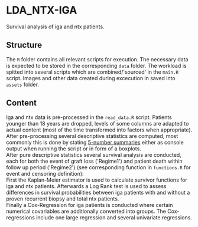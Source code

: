 # LDA_NTX-IGA
Survival analysis of iga and ntx patients.

## Structure
The `R` folder contains all relevant scripts for execution.
The necessary data is expected to be stored in the corresponding `data` folder.
The workload is spitted into several scripts which are combined/'sourced' in the `main.R` script.
Images and other data created during excecution in saved into `assets` folder.

## Content
Iga and ntx data is pre-processed in the `read_data.R` script. Patients younger than 18 years are dropped, levels of some columns are adapted to actual content (most of the time transformed into factors when appropriate).<br>
After pre-processing several descriptive statistics are computed, most commonly this is done by stating [5-number summaries](https://en.wikipedia.org/wiki/Five-number_summary) either as console output when running the script or in form of a boxplots.<br>
After pure descriptive statistics several survival analysis are conducted, each for both the event of graft loss ('Regime1') and patient death within follow up period ('Regime2') (see corresponding function in `functions.R` for event and censoring definition):<br>
First the Kaplan-Meier estimator is used to calculate survivor functions for iga and ntx patients. Afterwards a Log Rank test is used to assess differences in survival probabilities between iga patients with and without a proven recurrent biopsy and total ntx patients. <br>
Finally a Cox-Regression for iga patients is conducted where certain numerical covariables are additionally converted into groups. The Cox-regressions include one large regression and several univariate regressions. 
